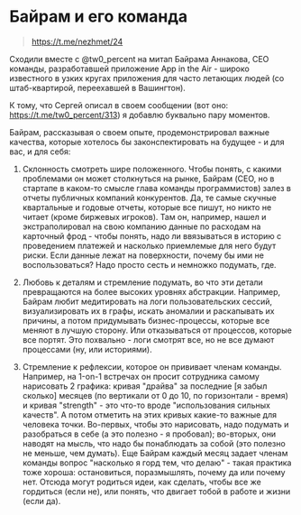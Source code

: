 # Байрам и его команда
> https://t.me/nezhmet/24

Сходили вместе с @tw0_percent на митап Байрама Аннакова, CEO команды, разработавшей  приложение App in the Air - широко известного в узких кругах приложения для часто летающих людей (со штаб-квартирой, переехавшей в Вашингтон).

К тому, что Сергей описал в своем сообщении (вот оно: https://t.me/tw0_percent/313) я добавлю буквально пару моментов.

Байрам, рассказывая о своем опыте, продемонстрировал важные качества, которые хотелось бы законспектировать на будущее - и для вас, и для себя:

1. Склонность смотреть шире положенного. Чтобы понять, с какими проблемами он может столкнуться на рынке, Байрам (CEO, но в стартапе в каком-то смысле глава команды программистов) залез в отчеты публичных компаний конкурентов. Да, те самые скучные квартальные и годовые отчеты, которые все пишут, но никто не читает (кроме биржевых игроков). Там он, например, нашел и экстраполировал на свою компанию данные по расходам на карточный фрод - чтобы понять, надо ли ввязываться в историю с проведением платежей и насколько приемлемые для него будут риски. Если данные лежат на поверхности, почему бы ими не воспользоваться? Надо просто сесть и немножко подумать, где.

2. Любовь к деталям и стремление подумать, во что эти детали превращаются на более высоких уровнях абстракции. Например, Байрам любит медитировать на логи пользовательских сессий, визуализировать их в графы, искать аномалии и раскапывать их причины, а потом придумывать бизнес-процессы, которые все меняют в лучшую сторону. Или отказываться от процессов, которые все портят. Это похвально - логи смотрят все, но не все думают процессами (ну, или историями).

3. Стремление к рефлексии, которое он прививает членам команды. Например, на 1-on-1 встречах он просит сотрудника самому нарисовать 2 графика: кривая "драйва" за последние [я забыл сколько] месяцев (по вертикали от 0 до 10, по горизонтали - время) и кривая "strength" - это что-то вроде "использования сильных качеств". А потом отметить на этих кривых какие-то важные для человека точки. Во-первых, чтобы это нарисовать, надо подумать и разобраться в себе (а это полезно - я пробовал); во-вторых, они наводят на мысль, что надо бы понаблюдать за собой (это полезно не меньше, чем думать). Еще Байрам каждый месяц задает членам команды вопрос "насколько я горд тем, что делаю" - такая практика тоже хороша: остановиться, поразмышлять, почему да или почему нет. Отсюда могут родиться идеи, как сделать, чтобы все же гордиться (если не), или понять, что двигает тобой в работе и жизни (если да).
